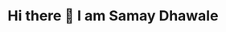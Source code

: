 # Hi there 👋 I am Samay Dhawale

<!--
**samaydhawale000/samaydhawale000** is a ✨ _special_ ✨ repository because its `README.md` (this file) appears on your GitHub profile.

#### A skilled software developer with expertise in HTML, CSS,JavaScript, and the MERN stack. Problem-solving,exceptional UX/UI skills, and a passion for innovation. Avaluable asset to projects with strong teamwork abilities.

Here are some ideas to get you started:

- 🔭 I’m currently working on ...
- 🌱 I’m currently learning ...
- 👯 I’m looking to collaborate on ...
- 🤔 I’m looking for help with ...
- 💬 Ask me about ...
- 📫 How to reach me: ...
- 😄 Pronouns: ...
- ⚡ Fun fact: ...
-->
